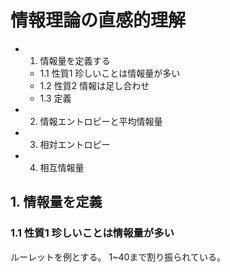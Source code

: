 <!--
 FileName:      infomation_theory
 Author:        8ucchiman
 CreatedDate:   2023-04-26 17:46:52
 LastModified:  2023-01-25 10:56:12 +0900
 Reference:     https://logics-of-blue.com/information-theory-basic/
 Description:   ---
-->


# 情報理論の直感的理解
- 1. 情報量を定義する
    - 1.1 性質1 珍しいことは情報量が多い
    - 1.2 性質2 情報は足し合わせ
    - 1.3 定義
- 2. 情報エントロピーと平均情報量
- 3. 相対エントロピー
- 4. 相互情報量


## 1. 情報量を定義
### 1.1 性質1 珍しいことは情報量が多い
ルーレットを例とする。
1~40まで割り振られている。



